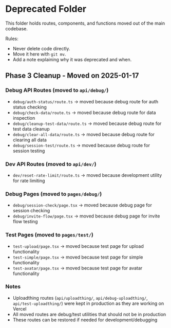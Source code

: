 # Deprecated Folder

This folder holds routes, components, and functions moved out of the main codebase.

Rules:
- Never delete code directly.
- Move it here with `git mv`.
- Add a note explaining why it was deprecated and when.

## Phase 3 Cleanup - Moved on 2025-01-17

### Debug API Routes (moved to `api/debug/`)
- `debug/auth-status/route.ts` → moved because debug route for auth status checking
- `debug/check-data/route.ts` → moved because debug route for data inspection
- `debug/cleanup-test-data/route.ts` → moved because debug route for test data cleanup
- `debug/clear-all-data/route.ts` → moved because debug route for clearing all data
- `debug/session-test/route.ts` → moved because debug route for session testing

### Dev API Routes (moved to `api/dev/`)
- `dev/reset-rate-limit/route.ts` → moved because development utility for rate limiting

### Debug Pages (moved to `pages/debug/`)
- `debug/session-check/page.tsx` → moved because debug page for session checking
- `debug/invite-flow/page.tsx` → moved because debug page for invite flow testing

### Test Pages (moved to `pages/test/`)
- `test-upload/page.tsx` → moved because test page for upload functionality
- `test-simple/page.tsx` → moved because test page for simple functionality
- `test-avatar/page.tsx` → moved because test page for avatar functionality

### Notes
- Uploadthing routes (`api/uploadthing/`, `api/debug-uploadthing/`, `api/test-uploadthing/`) were kept in production as they are working on Vercel
- All moved routes are debug/test utilities that should not be in production
- These routes can be restored if needed for development/debugging
